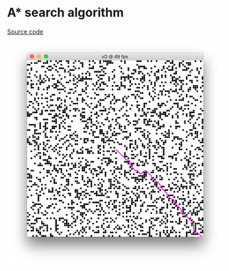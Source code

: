 # A* search algorithm

[Source code](https://github.com/bernhardfritz/libxd/tree/master/examples/astar)

![screenshot013](../_media/screenshots/screenshot014.png)
